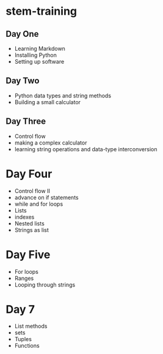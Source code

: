 # stem-training
## Day One
- Learning Markdown
- Installing Python
- Setting up software

## Day Two
- Python data types and string methods
- Building a small calculator

## Day Three
- Control flow
- making a complex calculator
- learning string operations and data-type interconversion

# Day Four
- Control flow II
- advance on if statements 
- while and for loops
- Lists
- indexes
- Nested lists
- Strings as list

# Day Five
- For loops
- Ranges
- Looping through strings
# Day 7
- List methods
- sets
- Tuples
- Functions
